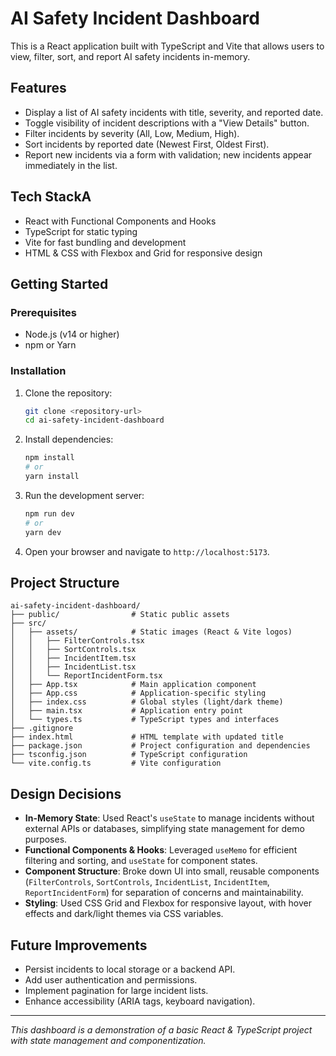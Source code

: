 # AI Safety Incident Dashboard

This is a React application built with TypeScript and Vite that allows users to view, filter, sort, and report AI safety incidents in-memory.

## Features

- Display a list of AI safety incidents with title, severity, and reported date.
- Toggle visibility of incident descriptions with a "View Details" button.
- Filter incidents by severity (All, Low, Medium, High).
- Sort incidents by reported date (Newest First, Oldest First).
- Report new incidents via a form with validation; new incidents appear immediately in the list.

## Tech StackA

- React with Functional Components and Hooks
- TypeScript for static typing
- Vite for fast bundling and development
- HTML & CSS with Flexbox and Grid for responsive design

## Getting Started

### Prerequisites

- Node.js (v14 or higher)
- npm or Yarn

### Installation

1. Clone the repository:

   ```bash
   git clone <repository-url>
   cd ai-safety-incident-dashboard
   ```

2. Install dependencies:

   ```bash
   npm install
   # or
   yarn install
   ```

3. Run the development server:

   ```bash
   npm run dev
   # or
   yarn dev
   ```

4. Open your browser and navigate to `http://localhost:5173`.

## Project Structure

```
ai-safety-incident-dashboard/
├── public/                # Static public assets
├── src/
│   ├── assets/            # Static images (React & Vite logos)
│   │   ├── FilterControls.tsx
│   │   ├── SortControls.tsx
│   │   ├── IncidentItem.tsx
│   │   ├── IncidentList.tsx
│   │   └── ReportIncidentForm.tsx
│   ├── App.tsx            # Main application component
│   ├── App.css            # Application-specific styling
│   ├── index.css          # Global styles (light/dark theme)
│   ├── main.tsx           # Application entry point
│   └── types.ts           # TypeScript types and interfaces
├── .gitignore
├── index.html             # HTML template with updated title
├── package.json           # Project configuration and dependencies
├── tsconfig.json          # TypeScript configuration
└── vite.config.ts         # Vite configuration
```

## Design Decisions

- **In-Memory State**: Used React's `useState` to manage incidents without external APIs or databases, simplifying state management for demo purposes.
- **Functional Components & Hooks**: Leveraged `useMemo` for efficient filtering and sorting, and `useState` for component states.
- **Component Structure**: Broke down UI into small, reusable components (`FilterControls`, `SortControls`, `IncidentList`, `IncidentItem`, `ReportIncidentForm`) for separation of concerns and maintainability.
- **Styling**: Used CSS Grid and Flexbox for responsive layout, with hover effects and dark/light themes via CSS variables.

## Future Improvements

- Persist incidents to local storage or a backend API.
- Add user authentication and permissions.
- Implement pagination for large incident lists.
- Enhance accessibility (ARIA tags, keyboard navigation).

---

*This dashboard is a demonstration of a basic React & TypeScript project with state management and componentization.* 
